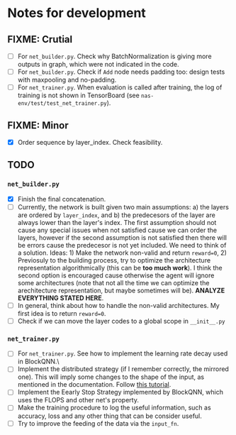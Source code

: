 # Notes for development

## FIXME: Crutial

- [ ] For `net_builder.py`. Check why BatchNormalization is giving more outputs in graph, which were not indicated in the code.
- [ ] For `net_builder.py`. Check if `Add` node needs padding too: design tests with maxpooling and no-padding.
- [ ] For `net_trainer.py`. When evaluation is called after training, the log of training is not shown in TensorBoard (see `nas-env/test/test_net_trainer.py`).

## FIXME: Minor

- [X] Order sequence by layer_index. Check feasibility.

## TODO

### `net_builder.py`

- [X] Finish the final concatenation.
- [ ] Currently, the network is built given two main assumptions: a) the layers are ordered by `layer_index`, and b) the predecesors of the layer are always lower than the layer's index. The first assumption should not cause any special issues when not satisfied cause we can order the layers, however if the second assumption is not satisfied then there will be errors cause the predecesor is not yet included. We need to think of a solution. Ideas: 1) Make the network non-valid and return `reward=0`, 2) Previosuly to the building process, try to optimize the architecture representation algorithmically (this can be **too much work**). I think the second option is encouraged cause otherwise the agent will ignore some architectures (note that not all the time we can optimize the arechitecture representation, but maybe sometimes will be). **ANALYZE EVERYTHING STATED HERE**.
- [ ] In general, think about how to handle the non-valid architectures. My first idea is to return `reward=0`.
- [ ] Check if we can move the layer codes to a global scope in `__init__.py`

### `net_trainer.py`

- [ ] For `net_trainer.py`. See how to implement the learning rate decay used in BlockQNN.\
- [ ] Implement the distributed strategy (if I remember correctly, the mirrored one). This will imply some changes to the shape of the input, as mentioned in the documentation. Follow [this tutorial](https://www.tensorflow.org/guide/distribute_strategy).
- [ ] Implement the Eearly Stop Strategy implemented by BlockQNN, which uses the FLOPS and other net's property.
- [ ] Make the training procedure to log the useful information, such as accuracy, loss and any other thing that can be consider useful.
- [ ] Try to improve the feeding of the data via the `input_fn`.
